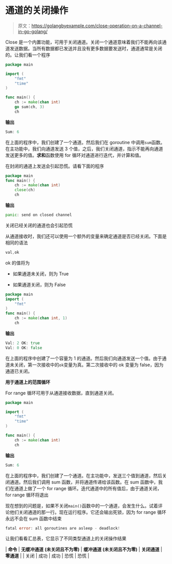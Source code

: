 # 通道的关闭操作

> 原文：<https://golangbyexample.com/close-operation-on-a-channel-in-go-golang/>

Close 是一个内置功能，可用于关闭通道。关闭一个通道意味着我们不能再向该通道发送数据。当所有数据都已发送并且没有更多数据要发送时，通道通常是关闭的。让我们看一个程序

```go
package main

import (
    "fmt"
    "time"
)

func main() {
    ch := make(chan int)
    go sum(ch, 3)
    ch 
```

**输出**

```go
Sum: 6
```

在上面的程序中，我们创建了一个通道。然后我们在 goroutine 中调用`sum`函数。在主功能中，我们向通道发送 3 个值，之后，我们关闭通道，指示不能再向通道发送更多的值。**求和**函数使用 for 循环对通道进行迭代，并计算和值。

在封闭的通道上发送会引起恐慌。请看下面的程序

```go
package main
func main() {
    ch := make(chan int)
    close(ch)
    ch 
```

**输出**

```go
panic: send on closed channel
```

关闭已经关闭的通道也会引起恐慌

从通道接收时，我们还可以使用一个额外的变量来确定通道是否已经关闭。下面是相同的语法

```go
val,ok 
```

ok 的值将为

*   如果通道未关闭，则为 True

*   如果通道关闭，则为 False

```go
package main
import (
    "fmt"
)
func main() {
    ch := make(chan int, 1)
    ch 
```

**输出**

```go
Val: 2 OK: true
Val: 0 OK: false
```

在上面的程序中创建了一个容量为 1 的通道。然后我们向通道发送一个值。由于通道未关闭，第一次接收中的`ok`变量为真。第二次接收中的 ok 变量为 false，因为通道已关闭。

**用于通道上的范围循环**

For range 循环可用于从通道接收数据，直到通道关闭。

```go
package main

import (
	"fmt"
	"time"
)

func main() {
	ch := make(chan int)
	ch 
```

**输出**

```go
Sum: 6
```

在上面的程序中，我们创建了一个通道。在主功能中，发送三个值到通道，然后关闭通道。然后我们调用 sum 函数，并将通道传递给该函数。在 sum 函数中，我们在通道上做了一个 for range 循环。迭代通道中的所有值后，由于通道关闭，for range 循环将退出

现在想到的问题是，如果不关闭`main()`函数中的一个通道，会发生什么。试着评论他们关闭通道的那一行。现在运行程序。它还会输出死锁，因为 for range 循环永远不会在 sum 函数中结束

```go
fatal error: all goroutines are asleep - deadlock!
```

让我们看看汇总表，它显示了不同类型通道上的关闭操作结果



| **命令** | **无缓冲通道** **(未关闭且不为零)** | **缓冲通道** **(未关闭且不为零)** | **关闭通道** | **零通道** |
| 关闭 | 成功 | 成功 | 恐慌 | 恐慌 |

